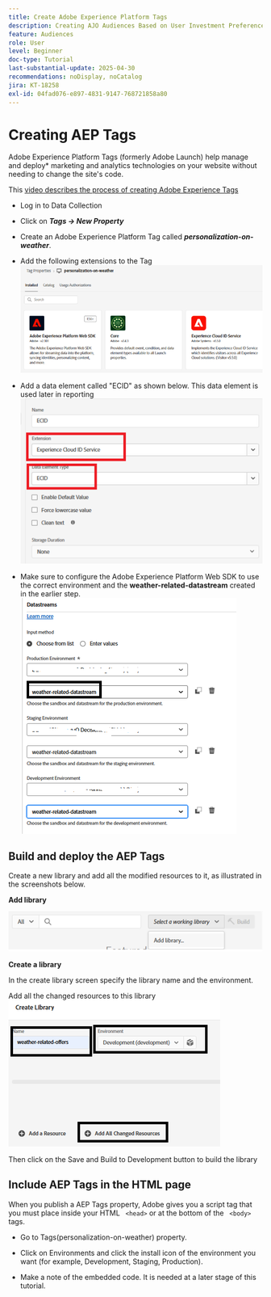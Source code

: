 ```yaml
---
title: Create Adobe Experience Platform Tags
description: Creating AJO Audiences Based on User Investment Preferences (Stocks, Bonds, CDs)
feature: Audiences
role: User
level: Beginner
doc-type: Tutorial
last-substantial-update: 2025-04-30
recommendations: noDisplay, noCatalog
jira: KT-18258
exl-id: 04fad076-e897-4831-9147-768721858a80
---
```

# Creating AEP Tags

Adobe Experience Platform Tags (formerly Adobe Launch) help manage and deploy* marketing and analytics technologies on your website without needing to change the site's code.

This [video describes the process of creating Adobe Experience Tags](https://experienceleague.adobe.com/en/playlists/experience-platform-get-started-with-tags)

-   Log in to Data Collection
-   Click on _**Tags -> New Property**_

-   Create an Adobe Experience Platform Tag called _**personalization-on-weather**_.

-   Add the following extensions to the Tag
![tags-extensions](assets/tags-extensions1.png)
-   Add a data element called "ECID" as shown below. This data element is used later in reporting
![ecid-data-element](assets/ecid-data-element.png)

-   Make sure to configure the Adobe Experience Platform Web SDK to use the correct environment and the **weather-related-datastream** created in the earlier step.
![web-sdk-configuration](assets/tags-extensions.png)



## Build and deploy the AEP Tags


Create a new library and add all the modified resources to it, as illustrated in the screenshots below.

**Add library**

![new-library](assets/tag-add-library.png)

**Create a library**

In the create library screen specify the library name and the environment.

Add all the changed resources to this library
![tag-library](assets/tag-build-library.png)

Then click on the Save and Build to Development button to build the library

## Include AEP Tags in the HTML page

When you publish a AEP Tags property, Adobe gives you a script tag that you must place inside your HTML ``` <head>``` or at the bottom of the ``` <body>``` tags.

-   Go to Tags(personalization-on-weather) property.

-   Click on Environments and click the install icon of the environment you want (for example, Development, Staging, Production).

-   Make a note of the embedded code. It is needed at a later stage of this tutorial.
